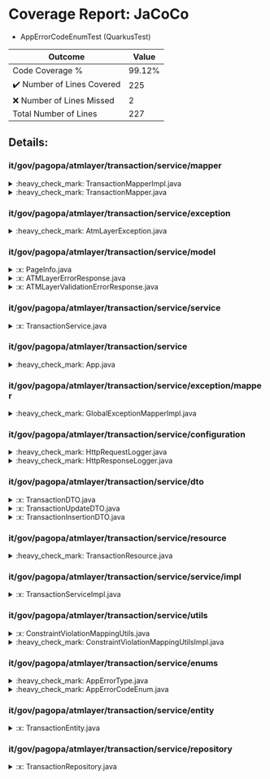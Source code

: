 
# Coverage Report: JaCoCo

* AppErrorCodeEnumTest (QuarkusTest)
      
      
| Outcome                 | Value                                                               |
|-------------------------|---------------------------------------------------------------------|
| Code Coverage %         | 99.12%               |
| :heavy_check_mark: Number of Lines Covered | 225    |
| :x: Number of Lines Missed  | 2     |
| Total Number of Lines   | 227     |


## Details:

    
### it/gov/pagopa/atmlayer/transaction/service/mapper

<details>
    <summary>
:heavy_check_mark: TransactionMapperImpl.java
    </summary>

        
#### All Lines Covered!
        
</details>

    

<details>
    <summary>
:heavy_check_mark: TransactionMapper.java
    </summary>

        
#### All Lines Covered!
        
</details>

    
### it/gov/pagopa/atmlayer/transaction/service/exception

<details>
    <summary>
:heavy_check_mark: AtmLayerException.java
    </summary>

        
#### All Lines Covered!
        
</details>

    
### it/gov/pagopa/atmlayer/transaction/service/model

<details>
    <summary>
:x: PageInfo.java
    </summary>

        
</details>

    

<details>
    <summary>
:x: ATMLayerErrorResponse.java
    </summary>

        
</details>

    

<details>
    <summary>
:x: ATMLayerValidationErrorResponse.java
    </summary>

        
</details>

    
### it/gov/pagopa/atmlayer/transaction/service/service

<details>
    <summary>
:x: TransactionService.java
    </summary>

        
</details>

    
### it/gov/pagopa/atmlayer/transaction/service

<details>
    <summary>
:heavy_check_mark: App.java
    </summary>

        
#### All Lines Covered!
        
</details>

    
### it/gov/pagopa/atmlayer/transaction/service/exception/mapper

<details>
    <summary>
:heavy_check_mark: GlobalExceptionMapperImpl.java
    </summary>

        
#### All Lines Covered!
        
</details>

    
### it/gov/pagopa/atmlayer/transaction/service/configuration

<details>
    <summary>
:heavy_check_mark: HttpRequestLogger.java
    </summary>

        
#### All Lines Covered!
        
- Line #16
```
        String uri = requestContext.getUriInfo().getAbsolutePath() != null ? Encode.forJava(requestContext.getUriInfo().getAbsolutePath().toString()) : null;
```
- Line #18
```
        String headers = requestContext.getHeaders() != null ? Encode.forJava(requestContext.getHeaders().toString()) : null;
```
</details>

    

<details>
    <summary>
:heavy_check_mark: HttpResponseLogger.java
    </summary>

        
#### All Lines Covered!
        
</details>

    
### it/gov/pagopa/atmlayer/transaction/service/dto

<details>
    <summary>
:x: TransactionDTO.java
    </summary>

        
</details>

    

<details>
    <summary>
:x: TransactionUpdateDTO.java
    </summary>

        
</details>

    

<details>
    <summary>
:x: TransactionInsertionDTO.java
    </summary>

        
</details>

    
### it/gov/pagopa/atmlayer/transaction/service/resource

<details>
    <summary>
:heavy_check_mark: TransactionResource.java
    </summary>

        
#### All Lines Covered!
        
</details>

    
### it/gov/pagopa/atmlayer/transaction/service/service/impl

<details>
    <summary>
:x: TransactionServiceImpl.java
    </summary>

        
#### Lines Missed:
        
</details>

    
### it/gov/pagopa/atmlayer/transaction/service/utils

<details>
    <summary>
:x: ConstraintViolationMappingUtils.java
    </summary>

        
</details>

    

<details>
    <summary>
:heavy_check_mark: ConstraintViolationMappingUtilsImpl.java
    </summary>

        
#### All Lines Covered!
        
</details>

    
### it/gov/pagopa/atmlayer/transaction/service/enums

<details>
    <summary>
:heavy_check_mark: AppErrorType.java
    </summary>

        
#### All Lines Covered!
        
</details>

    

<details>
    <summary>
:heavy_check_mark: AppErrorCodeEnum.java
    </summary>

        
#### All Lines Covered!
        
</details>

    
### it/gov/pagopa/atmlayer/transaction/service/entity

<details>
    <summary>
:x: TransactionEntity.java
    </summary>

        
</details>

    
### it/gov/pagopa/atmlayer/transaction/service/repository

<details>
    <summary>
:x: TransactionRepository.java
    </summary>

        
#### Lines Missed:
        
</details>

    
